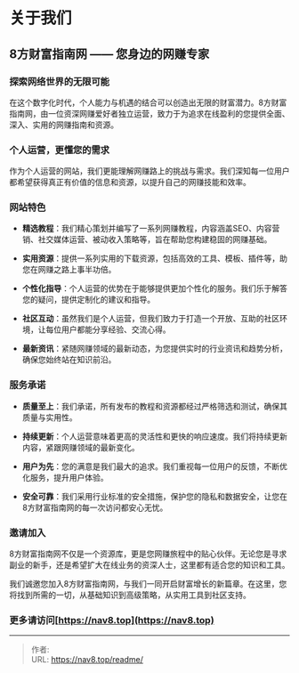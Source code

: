 # 关于我们




## 8方财富指南网 —— 您身边的网赚专家

### 探索网络世界的无限可能

在这个数字化时代，个人能力与机遇的结合可以创造出无限的财富潜力。8方财富指南网，由一位资深网赚爱好者独立运营，致力于为追求在线盈利的您提供全面、深入、实用的网赚指南和资源。

### 个人运营，更懂您的需求

作为个人运营的网站，我们更能理解网赚路上的挑战与需求。我们深知每一位用户都希望获得真正有价值的信息和资源，以提升自己的网赚技能和效率。

### 网站特色

- **精选教程**：我们精心策划并编写了一系列网赚教程，内容涵盖SEO、内容营销、社交媒体运营、被动收入策略等，旨在帮助您构建稳固的网赚基础。

- **实用资源**：提供一系列实用的下载资源，包括高效的工具、模板、插件等，助您在网赚之路上事半功倍。

- **个性化指导**：个人运营的优势在于能够提供更加个性化的服务。我们乐于解答您的疑问，提供定制化的建议和指导。

- **社区互动**：虽然我们是个人运营，但我们致力于打造一个开放、互助的社区环境，让每位用户都能分享经验、交流心得。

- **最新资讯**：紧随网赚领域的最新动态，为您提供实时的行业资讯和趋势分析，确保您始终站在知识前沿。

### 服务承诺

- **质量至上**：我们承诺，所有发布的教程和资源都经过严格筛选和测试，确保其质量与实用性。

- **持续更新**：个人运营意味着更高的灵活性和更快的响应速度。我们将持续更新内容，紧跟网赚领域的最新变化。

- **用户为先**：您的满意是我们最大的追求。我们重视每一位用户的反馈，不断优化服务，提升用户体验。

- **安全可靠**：我们采用行业标准的安全措施，保护您的隐私和数据安全，让您在8方财富指南网的每一次访问都安心无忧。

### 邀请加入

8方财富指南网不仅是一个资源库，更是您网赚旅程中的贴心伙伴。无论您是寻求副业的新手，还是希望扩大在线业务的资深人士，这里都有适合您的知识和工具。

我们诚邀您加入8方财富指南网，与我们一同开启财富增长的新篇章。在这里，您将找到所需的一切，从基础知识到高级策略，从实用工具到社区支持。


### 更多请访问[https://nav8.top](https://nav8.top)

---

> 作者:   
> URL: https://nav8.top/readme/  

